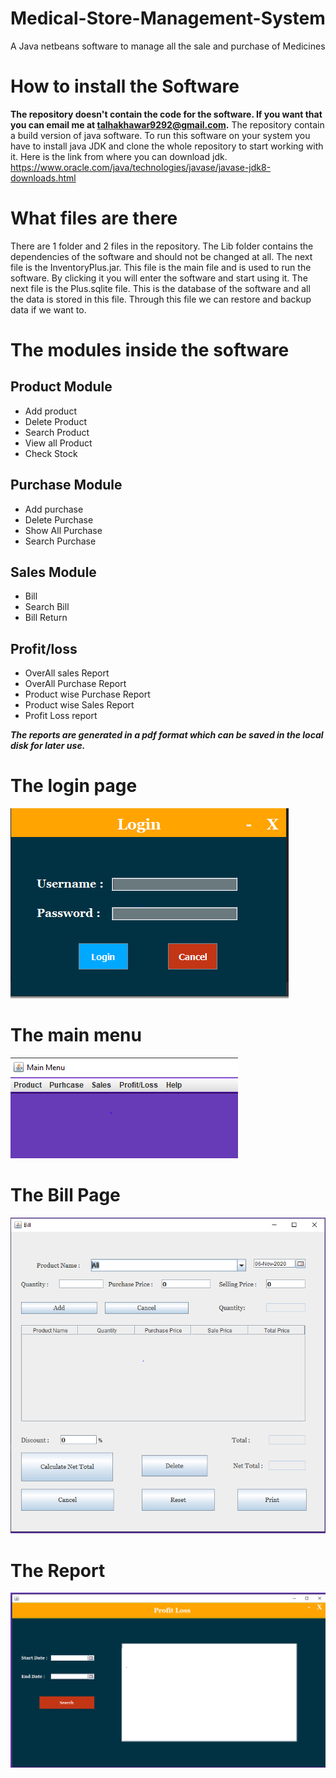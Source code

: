 # Medical-Store-Management-System
A Java netbeans software to manage all the sale and purchase of Medicines

# How to install the Software
**The repository doesn't contain the code for the software. If you want that you can email me at talhakhawar9292@gmail.com.**
The repository contain a build version of java software. To run this software on your system you have to install java JDK and clone the whole repository to start working with it.
Here is the link from where you can download jdk. 
https://www.oracle.com/java/technologies/javase/javase-jdk8-downloads.html

# What files are there
There are 1 folder and 2 files in the repository. The Lib folder contains the dependencies of the software and should not be changed at all.
The next file is the InventoryPlus.jar. This file is the main file and is used to run the software. By clicking it you will enter the software and start using it.
The next file is the Plus.sqlite file. This is the database of the software and all the data is stored in this file. Through this file we can restore and backup data if we want to.


# The modules inside the software
## Product Module
- Add product
- Delete Product
- Search Product
- View all Product
- Check Stock
  
  
## Purchase Module
- Add purchase
- Delete Purchase
- Show All Purchase
- Search Purchase
  
## Sales Module
- Bill
- Search Bill
- Bill Return
  
## Profit/loss
- OverAll sales Report
- OverAll Purchase Report
- Product wise Purchase Report
- Product wise Sales Report
- Profit Loss report

***The reports are generated in a pdf format which can be saved in the local disk for later use.***

# The login page 
![](https://github.com/TalhaSheikh-dev/Medical-Store-Management-System/blob/main/images/login.PNG)

# The main menu
![](https://github.com/TalhaSheikh-dev/Medical-Store-Management-System/blob/main/images/main_menu.PNG)

# The Bill Page
![](https://github.com/TalhaSheikh-dev/Medical-Store-Management-System/blob/main/images/bill.PNG)

# The Report
![](https://github.com/TalhaSheikh-dev/Medical-Store-Management-System/blob/main/images/report.PNG)
